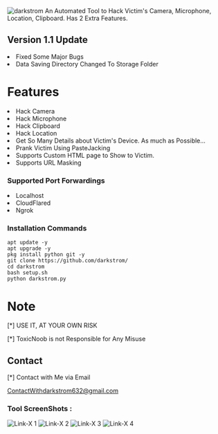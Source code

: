<img src="https://g.top4top.io/p_2253ocnon0.jpg" alt="darkstrom">
An Automated Tool to Hack Victim's Camera, Microphone, Location, Clipboard. Has 2 Extra Features.

## Version 1.1 Update  
<li> Fixed Some Major Bugs

<li> Data Saving Directory Changed To Storage Folder

# Features
<li> Hack Camera

<li> Hack Microphone

<li> Hack Clipboard

<li> Hack Location 

<li> Get So Many Details about Victim's Device. As much as Possible...

<li> Prank Victim Using PasteJacking

<li> Supports Custom HTML page to Show to Victim.

<li> Supports URL Masking

### Supported Port Forwardings
<li> Localhost

<li> CloudFlared

<li> Ngrok

### Installation Commands
``` she'll script
apt update -y
apt upgrade -y
pkg install python git -y
git clone https://github.com/darkstrom/
cd darkstrom
bash setup.sh
python darkstrom.py
```

# Note
[*] USE IT, AT YOUR OWN RISK

[*] ToxicNoob is not Responsible for Any Misuse


## Contact
[*] Contact with Me via Email

ContactWithdarkstrom632@gmail.com

### Tool ScreenShots : 
<img src="https://l.top4top.io/p_2256b4bpl0.jpg" alt="Link-X 1">
<img src="https://a.top4top.io/p_2256ahw7y1.jpg" alt="Link-X 2">
<img src="https://i.top4top.io/p_2256a3eog0.jpg" alt="Link-X 3">
<img src="https://j.top4top.io/p_2256rqag21.jpg" alt="Link-X 4">


